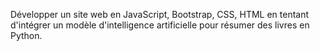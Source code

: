 Développer un site web en JavaScript, Bootstrap, CSS, HTML
en tentant d'intégrer un modèle d'intelligence artificielle pour résumer des livres en Python.
